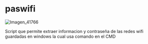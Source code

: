 # paswifi

![Imagen_41766](https://user-images.githubusercontent.com/102563535/178401692-5f9b6942-27fe-496c-9859-0d454dc1406b.png)

Script que permite extraer informacion y contraseña de las redes wifi guardadas en windows la cual usa comando en el CMD
